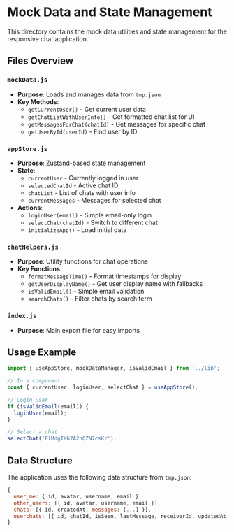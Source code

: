 # Mock Data and State Management

This directory contains the mock data utilities and state management for the responsive chat application.

## Files Overview

### `mockData.js`
- **Purpose**: Loads and manages data from `tmp.json`
- **Key Methods**:
  - `getCurrentUser()` - Get current user data
  - `getChatListWithUserInfo()` - Get formatted chat list for UI
  - `getMessagesForChat(chatId)` - Get messages for specific chat
  - `getUserById(userId)` - Find user by ID

### `appStore.js`
- **Purpose**: Zustand-based state management
- **State**:
  - `currentUser` - Currently logged in user
  - `selectedChatId` - Active chat ID
  - `chatList` - List of chats with user info
  - `currentMessages` - Messages for selected chat
- **Actions**:
  - `loginUser(email)` - Simple email-only login
  - `selectChat(chatId)` - Switch to different chat
  - `initializeApp()` - Load initial data

### `chatHelpers.js`
- **Purpose**: Utility functions for chat operations
- **Key Functions**:
  - `formatMessageTime()` - Format timestamps for display
  - `getUserDisplayName()` - Get user display name with fallbacks
  - `isValidEmail()` - Simple email validation
  - `searchChats()` - Filter chats by search term

### `index.js`
- **Purpose**: Main export file for easy imports

## Usage Example

```javascript
import { useAppStore, mockDataManager, isValidEmail } from '../lib';

// In a component
const { currentUser, loginUser, selectChat } = useAppStore();

// Login user
if (isValidEmail(email)) {
  loginUser(email);
}

// Select a chat
selectChat('FlMdgIKb7A2nQZN7csKr');
```

## Data Structure

The application uses the following data structure from `tmp.json`:

```javascript
{
  user_me: { id, avatar, username, email },
  other_users: [{ id, avatar, username, email }],
  chats: [{ id, createdAt, messages: [...] }],
  userchats: [{ id, chatId, isSeen, lastMessage, receiverId, updatedAt }]
}
```